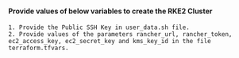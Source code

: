 #### Provide values of below variables to create the RKE2 Cluster
```
1. Provide the Public SSH Key in user_data.sh file.
2. Provide values of the parameters rancher_url, rancher_token, ec2_access_key, ec2_secret_key and kms_key_id in the file terraform.tfvars. 
```
